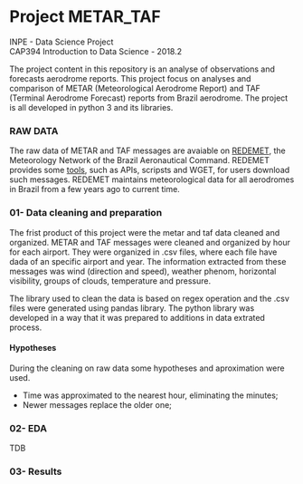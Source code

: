 # Project METAR_TAF
INPE - Data Science Project   
CAP394 Introduction to Data Science - 2018.2

The project content in this repository is an analyse of observations and forecasts aerodrome reports. This project focus on analyses and comparison of METAR (Meteorological Aerodrome Report) and TAF (Terminal Aerodrome Forecast) reports from Brazil aerodrome. The project is all developed in python 3 and its libraries.

### RAW DATA

The raw data of METAR and TAF messages are avaiable on [REDEMET](https://www.redemet.aer.mil.br/), the Meteorology Network of the Brazil Aeronautical Command. REDEMET provides some [tools](https://www.redemet.aer.mil.br/?i=facilidades&p=api-redemet), such as APIs, scripsts and WGET, for users download such messages. REDEMET maintains meteorological data for all aerodromes in Brazil from a few years ago to current time.

### 01- Data cleaning and preparation

The frist product of this project were the metar and taf data cleaned and organized. METAR and TAF messages were cleaned and organized by hour for each airport. They were organized in .csv files, where each file have dada of an specific airport and year. The information extracted from these messages was wind (direction and speed), weather phenom, horizontal visibility, groups of clouds, temperature and pressure.

The library used to clean the data is based on regex operation and the .csv files were generated using pandas library. The python library was developed in a way that it was prepared to additions in data extrated process. 

#### Hypotheses
During the cleaning on raw data some hypotheses and aproximation were used.
* Time was approximated to the nearest hour, eliminating the minutes;
* Newer messages replace the older one;

### 02- EDA
TDB	

### 03- Results	
